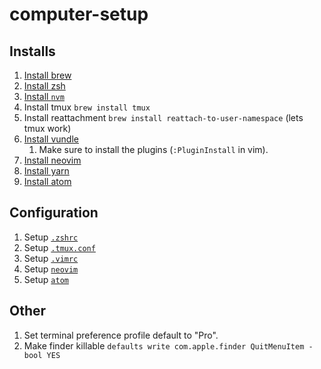# computer-setup

## Installs

1. [Install brew](https://brew.sh/)
1. [Install zsh](https://github.com/robbyrussell/oh-my-zsh#via-curl)
1. [Install `nvm`](https://github.com/nvm-sh/nvm#installation-and-update)
1. Install tmux `brew install tmux`
1. Install reattachment `brew install reattach-to-user-namespace` (lets tmux work)
1. [Install vundle](https://github.com/VundleVim/Vundle.vim#quick-start)
    1. Make sure to install the plugins (`:PluginInstall` in vim).
1. [Install neovim](https://github.com/neovim/neovim/wiki/Installing-Neovim#homebrew-macos--linuxbrew-linux)
1. [Install yarn](https://yarnpkg.com/en/docs/install)
1. [Install atom](https://atom.io/)

## Configuration

1. Setup [`.zshrc`](/.zshrc)
1. Setup [`.tmux.conf`](/.tmux.conf)
1. Setup [`.vimrc`](/.vimrc)
1. Setup [`neovim`](/neovim.md)
1. Setup [`atom`](/atom.md)

## Other

1. Set terminal preference profile default to "Pro".
1. Make finder killable `defaults write com.apple.finder QuitMenuItem -bool YES`

